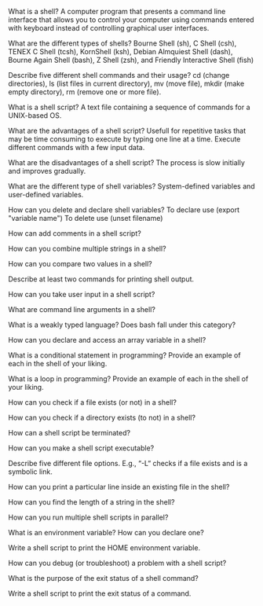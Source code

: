 What is a shell?
A computer program that presents a command line interface that allows you to control your computer using commands entered with keyboard instead of controlling graphical user interfaces. 

What are the different types of shells?
Bourne Shell (sh), C Shell (csh), TENEX C Shell (tcsh), KornShell (ksh), Debian Almquiest Shell (dash), Bourne Again Shell (bash), Z Shell (zsh), and Friendly Interactive Shell (fish)

Describe five different shell commands and their usage?
cd (change directories), ls (list files in current directory), mv (move file), mkdir (make empty directory), rm (remove one or more file).

What is a shell script?
A text file containing a sequence of commands for a UNIX-based OS. 

What are the advantages of a shell script?
Usefull for repetitive tasks that may be time consuming to execute by typing one line at a time. Execute different commands with a few input data. 

What are the disadvantages of a shell script?
The process is slow initially and improves gradually. 

What are the different type of shell variables?
System-defined variables and user-defined variables. 

How can you delete and declare shell variables?
To declare use (export "variable name")
To delete use (unset filename)

How can add comments in a shell script?

How can you combine multiple strings in a shell?

How can you compare two values in a shell?

Describe at least two commands for printing shell output. 

How can you take user input in a shell script? 

What are command line arguments in a shell?

What is a weakly typed language? Does bash fall under this category?

How can you declare and access an array variable in a shell? 

What is a conditional statement in programming? Provide an example of each in the shell of your liking. 

 What is a loop in programming? Provide an example of each in the shell of your liking. 

How can you check if a file exists (or not) in a shell?

How can you check if a directory exists (to not) in a shell?

How can a shell script be terminated?

How can you make a shell script executable?

Describe five different file options. E.g., “-L“ checks if a file exists and is a symbolic link.

How can you print a particular line inside an existing file in the shell?

How can you find the length of a string in the shell?

How can you run multiple shell scripts in parallel?

What is an environment variable? How can you declare one?

Write a shell script to print the HOME environment variable. 

How can you debug (or troubleshoot) a problem with a shell script?

What is the purpose of the exit status of a shell command?

Write a shell script to print the exit status of a command. 